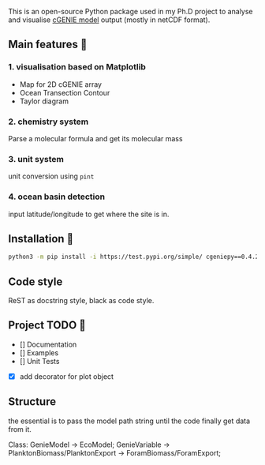 This is an open-source Python package used in my Ph.D project to analyse and visualise [cGENIE model](https://www.seao2.info/mymuffin.html) output (mostly in netCDF format).


## Main features 🐛

### 1. visualisation based on Matplotlib
- Map for 2D cGENIE array
- Ocean Transection Contour 
- Taylor diagram

### 2. chemistry system
Parse a molecular formula and get its molecular mass

### 3. unit system
unit conversion using `pint`

### 4. ocean basin detection
input latitude/longitude to get where the site is in.


## Installation 🙂

```bash
python3 -m pip install -i https://test.pypi.org/simple/ cgeniepy==0.4.2
```

## Code style

ReST as docstring style, black as code style.

## Project TODO 🚩

- [] Documentation
- [] Examples
- [] Unit Tests
- [X] add decorator for plot object

## Structure

the essential is to pass the model path string until the code finally get data from it.

Class: GenieModel -> EcoModel; GenieVariable -> PlanktonBiomass/PlanktonExport -> ForamBiomass/ForamExport;
